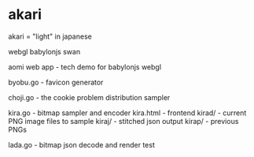 # akari

akari = "light" in japanese

webgl babylonjs swan

aomi web app - tech demo for babylonjs webgl

byobu.go - favicon generator

choji.go - the cookie problem
distribution sampler

kira.go - bitmap sampler and encoder
kira.html - frontend
kirad/ - current PNG image files to sample
kiraj/ - stitched json output
kirap/ - previous PNGs

lada.go - bitmap json decode and render test


